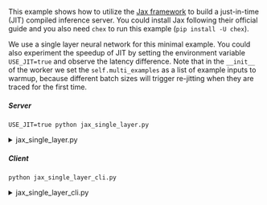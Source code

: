 This example shows how to utilize the [Jax framework](https://github.com/google/jax) to build a just-in-time (JIT) compiled inference server. You could install Jax following their official guide and you also need `chex` to run this example (`pip install -U chex`).

We use a single layer neural network for this minimal example. You could also experiment the speedup of JIT by setting the environment variable `USE_JIT=true` and observe the latency difference. Note that in the `__init__` of the worker we set the `self.multi_examples` as a list of example inputs to warmup, because different batch sizes will trigger re-jitting when they are traced for the first time.

##### Server

    USE_JIT=true python jax_single_layer.py

<details>
<summary>jax_single_layer.py</summary>
```python
--8<-- "examples/jax_single_layer.py"
```
</details>

##### Client

    python jax_single_layer_cli.py

<details>
<summary>jax_single_layer_cli.py</summary>
```python
--8<-- "examples/jax_single_layer_cli.py"
```
</details>
